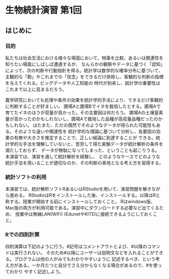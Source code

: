 
# 生物統計演習 第1回
## はじめに
### 目的
私たちは社会生活における様々な場面において、物事を比較、あるいは関連性を知りたい場面にしばしば遭遇するが、
なんらかの観察やデータに基づく「認知」によって、次の判断や行動指針を得る。統計学は数学的な確率分布に基づいて、
主観的な「勘」やこれまでの「信念」をできるだけ排除し、客観的な判断の指標を与えてくれる。ビッグデータや人工知能の
時代が到来し、統計学の重要性はこれまで以上に高まるだろう。


農学研究においても処理や条件の効果を統計学的手法により、できるだけ客観的に判断することが好ましい。
圃場Aと圃場Bでイネを栽培したとする。圃場Aで育てたイネのほうが収量が高かった。その主要因は何だろう。
圃場Aの土壌窒素量が高かったのかもしれないし、圃場Aで栽培した品種が高収量品種だったのかもしれない。
はたまた、ただの偶然でそのようなデータが得られた可能性もある。そのような違いや関連性を
統計学的な理論に基づいて分析し、各要因の効果の有無や大きさを推定することで、正しい結論に到達することが
できる。統計学的な手法を理解していないと、苦労して得た実験データが統計解析の条件を満たしておらず、
データが無駄になってしまった、ということも起こりうる。本演習では、演習を通して統計解析を経験し、
どのようなケースでどのような統計手法を用いることが適切なのか、その判断の素地となる考え方を習得する。

### 統計ソフトの利用
本演習では、統計解析ソフトRあるいはRStudioを用いて、演習問題を解きながら進める。
RStudioはRをインストールした後、インストールする。以降はRと称する。授業が開始する前にインストールしておくこと。
Rはwindows版、Mac版の両方が利用可能である。演習中にダウンロードする必要など出てくるため、
授業中は無線LAN(WiFi) (EdunetやKITE)に接続できるようにしておくこと。

### Rでの四則計算
四則演算は下記のように行う。#記号はコメントアウトとよび、#以降のコマンドは実行されない。
そのため\#以降にユーザーは説明文などを入れることができる。プログラムは他の人がみてもわかりやすいように
記述するべき、という考え方がある。一か月たつと自分でさえ分からなくなる場合があるので、\#を使ってわかり
やすく記述しよう。


